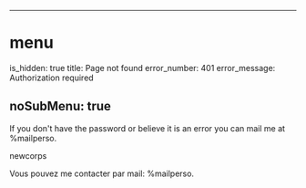 ----- 
# menu
is_hidden: true
title: Page not found
error_number: 401
error_message: Authorization required

noSubMenu: true
-----
If you don't have the password or believe it is an error you can mail me at %mailperso.

newcorps

Vous pouvez me contacter par mail: %mailperso.
